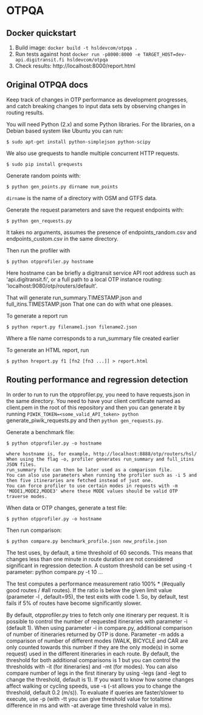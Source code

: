 OTPQA
=====

## Docker quickstart

1. Build image: `docker build -t hsldevcom/otpqa .`
2. Run tests against host `docker run -p8000:8000 -e TARGET_HOST=dev-api.digitransit.fi hsldevcom/otpqa`
3. Check results: http://localhost:8000/report.html


## Original OTPQA docs

Keep track of changes in OTP performance as development progresses, and catch breaking changes to input data sets by observing changes in routing results.

You will need Python (2.x) and some Python libraries. For the libraries, on a Debian based system like Ubuntu you can run:

`$ sudo apt-get install python-simplejson python-scipy`

We also use grequests to handle multiple concurrent HTTP requests.

`$ sudo pip install grequests`

Generate random points with:

    $ python gen_points.py dirname num_points

`dirname` is the name of a directory with OSM and GTFS data.

Generate the request parameters and save the request endpoints with:

    $ python gen_requests.py

It takes no arguments, assumes the presence of endpoints_random.csv and endpoints_custom.csv in the same directory.

Then run the profiler with

    $ python otpprofiler.py hostname

Here hostname can be briefly a digitransit service API root address such as 'api.digitransit.fi',
or a full path to a local OTP instance routing: 'localhost:9080/otp/routers/default'.

That will generate run_summary.TIMESTAMP.json and full_itins.TIMESTAMP.json
That one can do with what one pleases.

To generate a report run

    $ python report.py filename1.json filename2.json

Where a file name corresponds to a run_summary file created earlier

To generate an HTML report, run

    $ python hreport.py f1 [fn2 [fn3 ...]] > report.html


## Routing performance and regression detection

In order to run to run the otpprofiler.py, you need to have requests.json in the same directory.
You need to have your client certificate named as client.pem in the root of this repository
and then you can generate it by running `PIWIK_TOKEN=<some_valid_API_token> python` generate_piwik_requests.py
and then `python gen_requests.py`.

Generate a benchmark file:

    $ python otpprofiler.py -o hostname

    where hostname is, for example, http://localhost:8888/otp/routers/hsl/
    When using the flag -o, profiler generates run_summary and full_itins JSON files.
    run_summary file can then be later used as a comparison file.
    You can also use parameters when running the profiler such as -i 5 and then five itineraries are fetched instead of just one.
    You can force profiler to use certain modes in requests with -m 'MODE1,MODE2,MODE3' where these MODE values should be valid OTP traverse modes.

When data or OTP changes, generate a test file:

    $ python otpprofiler.py -o hostname

Then run comparison:

    $ python compare.py benchmark_profile.json new_profile.json

The test uses, by default, a time threshold of 60 seconds. This means that changes less than one minute in route duration are not considered
significant in regression detection. A custom threshold can be set using -t parameter: python compare.py -t 10 ...

The test computes a performance measurement ratio 100% * (#equally good routes / #all routes). If the ratio is below the given limit value
(parameter -l , default=95), the test exits with code 1. So, by default, test fails if 5% of routes have become significantly slower.

By default, otpprofiler.py tries to fetch only one itinerary per request. It is possible to control the number of requested itineraries with parameter -i (default 1). When using parameter -i in compare.py, additional comparison of number of itineraries returned by OTP is done. Parameter -m adds a comparison of number of different modes (WALK, BICYCLE and CAR are only counted towards this number if they are the only mode(s) in some request) used in the different itineraries in each route. By default, the threshold for both additional comparisons is 1 but you can control the thresholds with -it (for itineraries) and -mt (for modes). You can also compare
number of legs in the first itinerary by using -legs (and -legt to change the threshold, default is 1). If you want to know how some changes affect walking or cycling
speeds, use -s (-st allows you to change the threshold, default 0.2 (m/s)). To evaluate if queries are faster/slower to execute, use -p (with -tt you can give threshold
value for totaltime difference in ms and with -at average time threshold value in ms).
